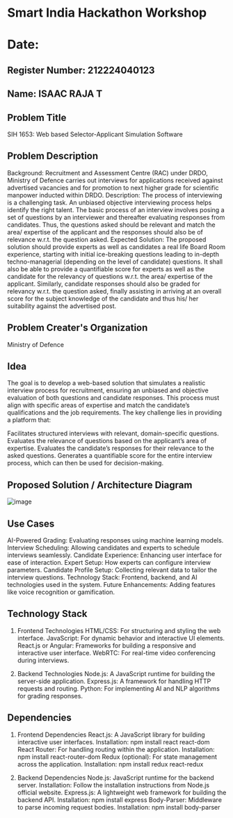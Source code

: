 # Smart India Hackathon Workshop
# Date:
## Register Number: 212224040123
## Name: ISAAC RAJA T
## Problem Title
SIH 1653: Web based Selector-Applicant Simulation Software
## Problem Description
Background: Recruitment and Assessment Centre (RAC) under DRDO, Ministry of Defence carries out interviews for applications received against advertised vacancies and for promotion to next higher grade for scientific manpower inducted within DRDO. Description: The process of interviewing is a challenging task. An unbiased objective interviewing process helps identify the right talent. The basic process of an interview involves posing a set of questions by an interviewer and thereafter evaluating responses from candidates. Thus, the questions asked should be relevant and match the area/ expertise of the applicant and the responses should also be of relevance w.r.t. the question asked. Expected Solution: The proposed solution should provide experts as well as candidates a real life Board Room experience, starting with initial ice-breaking questions leading to in-depth techno-managerial (depending on the level of candidate) questions. It shall also be able to provide a quantifiable score for experts as well as the candidate for the relevancy of questions w.r.t. the area/ expertise of the applicant. Similarly, candidate responses should also be graded for relevancy w.r.t. the question asked, finally assisting in arriving at an overall score for the subject knowledge of the candidate and thus his/ her suitability against the advertised post.

## Problem Creater's Organization
Ministry of Defence

## Idea
The goal is to develop a web-based solution that simulates a realistic interview process for recruitment, ensuring an unbiased and objective evaluation of both questions and candidate responses. This process must align with specific areas of expertise and match the candidate’s qualifications and the job requirements. The key challenge lies in providing a platform that:

Facilitates structured interviews with relevant, domain-specific questions.
Evaluates the relevance of questions based on the applicant’s area of expertise.
Evaluates the candidate’s responses for their relevance to the asked questions.
Generates a quantifiable score for the entire interview process, which can then be used for decision-making.


## Proposed Solution / Architecture Diagram
![image](https://github.com/user-attachments/assets/081fe708-15ce-4d1a-93f2-ee8136ba79da)



## Use Cases

AI-Powered Grading: Evaluating responses using machine learning models.
Interview Scheduling: Allowing candidates and experts to schedule interviews seamlessly.
Candidate Experience: Enhancing user interface for ease of interaction.
Expert Setup: How experts can configure interview parameters.
Candidate Profile Setup: Collecting relevant data to tailor the interview questions.
Technology Stack: Frontend, backend, and AI technologies used in the system.
Future Enhancements: Adding features like voice recognition or gamification.

## Technology Stack

1. Frontend Technologies
HTML/CSS: For structuring and styling the web interface.
JavaScript: For dynamic behavior and interactive UI elements.
React.js or Angular: Frameworks for building a responsive and interactive user interface.
WebRTC: For real-time video conferencing during interviews.

2. Backend Technologies
Node.js: A JavaScript runtime for building the server-side application.
Express.js: A framework for handling HTTP requests and routing.
Python: For implementing AI and NLP algorithms for grading responses.


## Dependencies
1. Frontend Dependencies
React.js: A JavaScript library for building interactive user interfaces.
Installation: npm install react react-dom
React Router: For handling routing within the application.
Installation: npm install react-router-dom
Redux (optional): For state management across the application.
Installation: npm install redux react-redux

2. Backend Dependencies
Node.js: JavaScript runtime for the backend server.
Installation: Follow the installation instructions from Node.js official website.
Express.js: A lightweight web framework for building the backend API.
Installation: npm install express
Body-Parser: Middleware to parse incoming request bodies.
Installation: npm install body-parser

